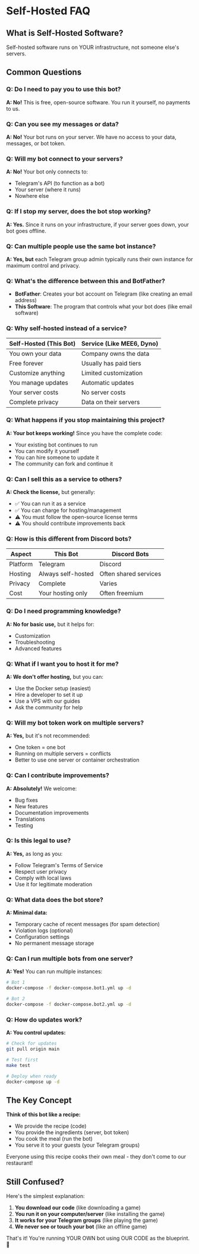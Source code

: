 # Self-Hosted FAQ

## What is Self-Hosted Software?

Self-hosted software runs on YOUR infrastructure, not someone else's servers.

## Common Questions

### Q: Do I need to pay you to use this bot?
**A: No!** This is free, open-source software. You run it yourself, no payments to us.

### Q: Can you see my messages or data?
**A: No!** Your bot runs on your server. We have no access to your data, messages, or bot token.

### Q: Will my bot connect to your servers?
**A: No!** Your bot only connects to:
- Telegram's API (to function as a bot)
- Your server (where it runs)
- Nowhere else

### Q: If I stop my server, does the bot stop working?
**A: Yes.** Since it runs on your infrastructure, if your server goes down, your bot goes offline.

### Q: Can multiple people use the same bot instance?
**A: Yes, but** each Telegram group admin typically runs their own instance for maximum control and privacy.

### Q: What's the difference between this and BotFather?
- **BotFather**: Creates your bot account on Telegram (like creating an email address)
- **This Software**: The program that controls what your bot does (like email software)

### Q: Why self-hosted instead of a service?

| Self-Hosted (This Bot) | Service (Like MEE6, Dyno) |
|------------------------|----------------------------|
| You own your data | Company owns the data |
| Free forever | Usually has paid tiers |
| Customize anything | Limited customization |
| You manage updates | Automatic updates |
| Your server costs | No server costs |
| Complete privacy | Data on their servers |

### Q: What happens if you stop maintaining this project?
**A: Your bot keeps working!** Since you have the complete code:
- Your existing bot continues to run
- You can modify it yourself
- You can hire someone to update it
- The community can fork and continue it

### Q: Can I sell this as a service to others?
**A: Check the license,** but generally:
- ✅ You can run it as a service
- ✅ You can charge for hosting/management
- ⚠️ You must follow the open-source license terms
- ⚠️ You should contribute improvements back

### Q: How is this different from Discord bots?

| Aspect | This Bot | Discord Bots |
|--------|----------|--------------|
| Platform | Telegram | Discord |
| Hosting | Always self-hosted | Often shared services |
| Privacy | Complete | Varies |
| Cost | Your hosting only | Often freemium |

### Q: Do I need programming knowledge?
**A: No for basic use,** but it helps for:
- Customization
- Troubleshooting
- Advanced features

### Q: What if I want you to host it for me?
**A: We don't offer hosting,** but you can:
- Use the Docker setup (easiest)
- Hire a developer to set it up
- Use a VPS with our guides
- Ask the community for help

### Q: Will my bot token work on multiple servers?
**A: Yes,** but it's not recommended:
- One token = one bot
- Running on multiple servers = conflicts
- Better to use one server or container orchestration

### Q: Can I contribute improvements?
**A: Absolutely!** We welcome:
- Bug fixes
- New features
- Documentation improvements
- Translations
- Testing

### Q: Is this legal to use?
**A: Yes,** as long as you:
- Follow Telegram's Terms of Service
- Respect user privacy
- Comply with local laws
- Use it for legitimate moderation

### Q: What data does the bot store?
**A: Minimal data:**
- Temporary cache of recent messages (for spam detection)
- Violation logs (optional)
- Configuration settings
- No permanent message storage

### Q: Can I run multiple bots from one server?
**A: Yes!** You can run multiple instances:
```bash
# Bot 1
docker-compose -f docker-compose.bot1.yml up -d

# Bot 2  
docker-compose -f docker-compose.bot2.yml up -d
```

### Q: How do updates work?
**A: You control updates:**
```bash
# Check for updates
git pull origin main

# Test first
make test

# Deploy when ready
docker-compose up -d
```

## The Key Concept

**Think of this bot like a recipe:**
- We provide the recipe (code)
- You provide the ingredients (server, bot token)
- You cook the meal (run the bot)
- You serve it to your guests (your Telegram groups)

Everyone using this recipe cooks their own meal - they don't come to our restaurant!

## Still Confused?

Here's the simplest explanation:

1. **You download our code** (like downloading a game)
2. **You run it on your computer/server** (like installing the game)
3. **It works for your Telegram groups** (like playing the game)
4. **We never see or touch your bot** (like an offline game)

That's it! You're running YOUR OWN bot using OUR CODE as the blueprint. 🎯